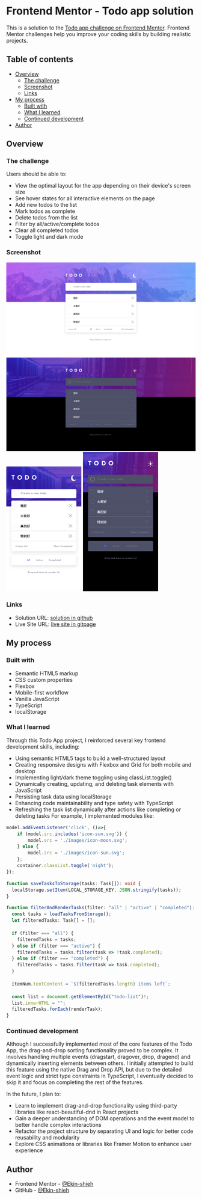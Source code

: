# Frontend Mentor - Todo app solution

This is a solution to the [Todo app challenge on Frontend Mentor](https://www.frontendmentor.io/challenges/todo-app-Su1_KokOW). Frontend Mentor challenges help you improve your coding skills by building realistic projects. 

## Table of contents

- [Overview](#overview)
  - [The challenge](#the-challenge)
  - [Screenshot](#screenshot)
  - [Links](#links)
- [My process](#my-process)
  - [Built with](#built-with)
  - [What I learned](#what-i-learned)
  - [Continued development](#continued-development)
- [Author](#author)

## Overview

### The challenge

Users should be able to:

- View the optimal layout for the app depending on their device's screen size
- See hover states for all interactive elements on the page
- Add new todos to the list
- Mark todos as complete
- Delete todos from the list
- Filter by all/active/complete todos
- Clear all completed todos
- Toggle light and dark mode

### Screenshot

![](./result/desktop-light.png)
![](./result/desktop-dark.png)
<img src="./result/mobile-light.png" style="width:200px;">
<img src="./result/mobile-dark.png" style="width:200px;">

### Links

- Solution URL: [solution in github](https://github.com/Ekin-shieh/todo-app)
- Live Site URL: [live site in gitpage](https://ekin-shieh.github.io/todo-app/)

## My process

### Built with

- Semantic HTML5 markup
- CSS custom properties
- Flexbox
- Mobile-first workflow
- Vanilla JavaScript
- TypeScript
- localStorage

### What I learned

Through this Todo App project, I reinforced several key frontend development skills, including:
- Using semantic HTML5 tags to build a well-structured layout
- Creating responsive designs with Flexbox and Grid for both mobile and desktop
- Implementing light/dark theme toggling using classList.toggle()
- Dynamically creating, updating, and deleting task elements with JavaScript
- Persisting task data using localStorage
- Enhancing code maintainability and type safety with TypeScript
- Refreshing the task list dynamically after actions like completing or deleting tasks
For example, I implemented modules like:

```ts
model.addEventListener('click', ()=>{
    if (model.src.includes('icon-sun.svg')) {
        model.src = './images/icon-moon.svg';
    } else {
        model.src = './images/icon-sun.svg';
    };
    container.classList.toggle('night');
});
```

```ts
function saveTasksToStorage(tasks: Task[]): void {
  localStorage.setItem(LOCAL_STORAGE_KEY, JSON.stringify(tasks));
}
```

```ts
function filterAndRenderTasks(filter: "all" | "active" | "completed"): void {
  const tasks = loadTasksFromStorage();
  let filteredTasks: Task[] = [];

  if (filter === "all") {
    filteredTasks = tasks;
  } else if (filter === "active") {
    filteredTasks = tasks.filter(task => !task.completed);
  } else if (filter === "completed") {
    filteredTasks = tasks.filter(task => task.completed);
  }

  itemNum.textContent = `${filteredTasks.length} items left`;

  const list = document.getElementById("todo-list")!;
  list.innerHTML = "";
  filteredTasks.forEach(renderTask);
}
```

### Continued development

Although I successfully implemented most of the core features of the Todo App, the drag-and-drop sorting functionality proved to be complex. It involves handling multiple events (dragstart, dragover, drop, dragend) and dynamically inserting elements between others. I initially attempted to build this feature using the native Drag and Drop API, but due to the detailed event logic and strict type constraints in TypeScript, I eventually decided to skip it and focus on completing the rest of the features.

In the future, I plan to:
- Learn to implement drag-and-drop functionality using third-party libraries like react-beautiful-dnd in React projects
- Gain a deeper understanding of DOM operations and the event model to better handle complex interactions
- Refactor the project structure by separating UI and logic for better code reusability and modularity
- Explore CSS animations or libraries like Framer Motion to enhance user experience

## Author

- Frontend Mentor - [@Ekin-shieh](https://www.frontendmentor.io/profile/Ekin-shieh)
- GitHub - [@Ekin-shieh](https://github.com/Ekin-shieh)
